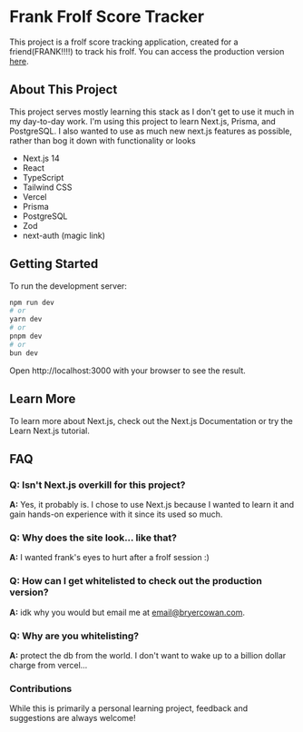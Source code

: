 # Frank Frolf Score Tracker

This project is a frolf score tracking application, created for a friend(FRANK!!!!) to track his frolf. You can access the production version [here](https://frank-frolf.vercel.app/).

## About This Project

This project serves mostly learning this stack as I don't get to use it much in my day-to-day work. I'm using this project to learn Next.js, Prisma, and PostgreSQL. I also 
wanted to use as much new next.js features as possible, rather than bog it down with functionality or looks

- Next.js 14
- React
- TypeScript
- Tailwind CSS
- Vercel
- Prisma
- PostgreSQL
- Zod
- next-auth (magic link)

## Getting Started

To run the development server:

```bash
npm run dev
# or
yarn dev
# or
pnpm dev
# or
bun dev
```

Open http://localhost:3000 with your browser to see the result.

## Learn More
To learn more about Next.js, check out the Next.js Documentation or try the Learn Next.js tutorial.

## FAQ

### Q: Isn't Next.js overkill for this project?
**A:** Yes, it probably is. I chose to use Next.js because I wanted to learn it and gain hands-on experience with it since its used so much.

### Q: Why does the site look... like that?
**A:** I wanted frank's eyes to hurt after a frolf session :)

### Q: How can I get whitelisted to check out the production version?
**A:** idk why you would but email me at email@bryercowan.com.

### Q: Why are you whitelisting?
**A:** protect the db from the world. I don't want to wake up to a billion dollar charge from vercel...


### Contributions
While this is primarily a personal learning project, feedback and suggestions are always welcome!
